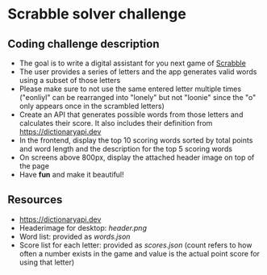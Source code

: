 # Scrabble solver challenge #

## Coding challenge description ##
* The goal is to write a digital assistant for you next game of [Scrabble](https://en.wikipedia.org/wiki/Scrabble)
* The user provides a series of letters and the app generates valid words using a subset of those letters
* Please make sure to not use the same entered letter multiple times ("eonliyl" can be rearranged into "lonely" but not "loonie" since the "o" only appears once in the scrambled letters)
* Create an API that generates possible words from those letters and calculates their score. It also includes their definition from https://dictionaryapi.dev 
* In the frontend, display the top 10 scoring words sorted by total points and word length and the description for the top 5 scoring words
* On screens above 800px, display the attached header image on top of the page
* Have **fun** and make it beautiful!

## Resources ##
* https://dictionaryapi.dev 
* Headerimage for desktop: *header.png*
* Word list: provided as *words.json*
* Score list for each letter: provided as *scores.json* (count refers to how often a number exists in the game and value is the actual point score for using that letter)
